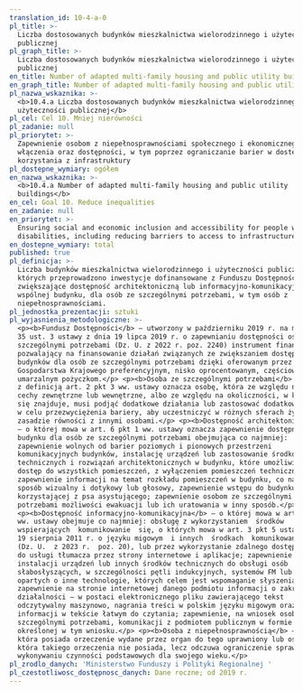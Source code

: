 ```yaml
---
translation_id: 10-4-a-0
pl_title: >-
  Liczba dostosowanych budynków mieszkalnictwa wielorodzinnego i użyteczności
  publicznej
pl_graph_title: >-
  Liczba dostosowanych budynków mieszkalnictwa wielorodzinnego i użyteczności
  publicznej
en_title: Number of adapted multi-family housing and public utility buildings
en_graph_title: Number of adapted multi-family housing and public utility buildings
pl_nazwa_wskaznika: >-
  <b>10.4.a Liczba dostosowanych budynków mieszkalnictwa wielorodzinnego i
  użyteczności publicznej</b>
pl_cel: Cel 10. Mniej nierówności
pl_zadanie: null
pl_priorytet: >-
  Zapewnienie osobom z niepełnosprawnościami społecznego i ekonomicznego
  włączenia oraz dostępności, w tym poprzez ograniczanie barier w dostępie do
  korzystania z infrastruktury
pl_dostepne_wymiary: ogółem
en_nazwa_wskaznika: >-
  <b>10.4.a Number of adapted multi-family housing and public utility
  buildings</b>
en_cel: Goal 10. Reduce inequalities
en_zadanie: null
en_priorytet: >-
  Ensuring social and economic inclusion and accessibility for people with
  disabilities, including reducing barriers to access to infrastructure
en_dostepne_wymiary: total
published: true
pl_definicja: >-
  Liczba budynków mieszkalnictwa wielorodzinnego i użyteczności publicznej, w
  których przeprowadzono inwestycje dofinansowane z Funduszu Dostępności,
  zwiększające dostępność architektoniczną lub informacyjno-komunikacyjną części
  wspólnej budynku, dla osób ze szczególnymi potrzebami, w tym osób z
  niepełnosprawnościami.
pl_jednostka_prezentacji: sztuki
pl_wyjasnienia_metodologiczne: >-
  <p><b>Fundusz Dostępności</b> – utworzony w październiku 2019 r. na mocy art.
  35 ust. 3 ustawy z dnia 19 lipca 2019 r. o zapewnianiu dostępności osobom ze
  szczególnymi potrzebami (Dz. U. z 2022 r. poz. 2240) instrument finansowy
  pozwalający na finansowanie działań związanych ze zwiększaniem dostępności
  budynków dla osób ze szczególnymi potrzebami dzięki oferowanym przez Bank
  Gospodarstwa Krajowego preferencyjnym, nisko oprocentowanym, częściowo
  umarzalnym pożyczkom.</p> <p><b>Osoba ze szczególnymi potrzebami</b> – zgodnie
  z definicją art. 2 pkt 3 ww. ustawy oznacza osobę, która ze względu na swoje
  cechy zewnętrzne lub wewnętrzne, albo ze względu na okoliczności, w których
  się znajduje, musi podjąć dodatkowe działania lub zastosować dodatkowe środki 
  w celu przezwyciężenia bariery, aby uczestniczyć w różnych sferach życia na
  zasadzie równości z innymi osobami.</p> <p><b>Dostępność architektoniczna</b>
  – o której mowa w art. 6 pkt 1 ww. ustawy oznacza zapewnienie dostępność
  budynku dla osób ze szczególnymi potrzebami obejmująca co najmniej:
  zapewnienie wolnych od barier poziomych i pionowych przestrzeni
  komunikacyjnych budynków, instalację urządzeń lub zastosowanie środków
  technicznych i rozwiązań architektonicznych w budynku, które umożliwiają
  dostęp do wszystkich pomieszczeń, z wyłączeniem pomieszczeń technicznych;
  zapewnienie informacji na temat rozkładu pomieszczeń w budynku, co najmniej w
  sposób wizualny i dotykowy lub głosowy, zapewnienie wstępu do budynku osobie
  korzystającej z psa asystującego; zapewnienie osobom ze szczególnymi
  potrzebami możliwości ewakuacji lub ich uratowania w inny sposób.</p>
  <p><b>Dostępność informacyjno-komunikacyjna</b> – o której mowa w art. 6 pkt 3
  ww. ustawy obejmuje co najmniej: obsługę z wykorzystaniem  środków 
  wspierających  komunikowanie  się, o których mowa w art. 3 pkt 5 ustawy z dnia
  19 sierpnia 2011 r. o języku migowym  i innych  środkach  komunikowania  się 
  (Dz. U.  z 2023 r.  poz. 20), lub przez wykorzystanie zdalnego dostępu online
  do usługi tłumacza przez strony internetowe i aplikacje; zapewnienie
  instalacji urządzeń lub innych środków technicznych do obsługi osób
  słabosłyszących, w szczególności pętli indukcyjnych, systemów FM lub urządzeń
  opartych o inne technologie, których celem jest wspomaganie słyszenia;
  zapewnienie na stronie internetowej danego podmiotu informacji o zakresie jego
  działalności – w postaci elektronicznego pliku zawierającego tekst
  odczytywalny maszynowo, nagrania treści w polskim języku migowym oraz
  informacji w tekście łatwym do czytania; zapewnienie, na wniosek osoby ze
  szczególnymi potrzebami, komunikacji z podmiotem publicznym w formie
  określonej w tym wniosku.</p> <p><b>Osoba z niepełnosprawnością</b> – osoba,
  która posiada orzeczenie wydane przez organ do tego uprawniony lub osoba,
  która takiego orzeczenia nie posiada, lecz odczuwa ograniczenie sprawności w
  wykonywaniu czynności podstawowych dla swojego wieku.</p>
pl_zrodlo_danych: 'Ministerstwo Funduszy i Polityki Regionalnej '
pl_czestotliwosc_dostępnosc_danych: Dane roczne; od 2019 r.
---
```

